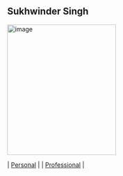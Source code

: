 <!DOCTYPE html>
<html>
<body>
<h2>Sukhwinder Singh</h2>
<img src="https://sukhwinder5035.github.io/Project-Management/Images/self image.png" alt="image" width="250" height="300">

  </body>
</html>

| [Personal](Personal.md) | | [Professional](Professional.md) |
